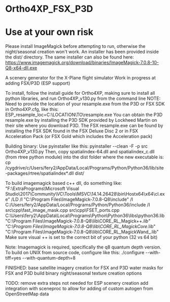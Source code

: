 # Ortho4XP_FSX_P3D

# Use at your own risk

Please install ImageMagick before attempting to run, otherwise the night/seasonal creation won't work. An installer has been provided inside the dist/ directory.
The same installer can also be found here: https://www.imagemagick.org/download/binaries/ImageMagick-7.0.8-10-Q8-x64-dll.exe

A scenery generator for the X-Plane flight simulator
Work in progress at adding FSX/P3D (ESP support)

To install, follow the install guide for Ortho4XP, making sure to install all python libraries, and run Ortho4XP_v130.py from the command line
NOTE: Need to provide the location of your resample.exe from the P3D or FSX SDK in Ortho4XP.cfg, like this:
ESP_resample_loc=C:\LOCATION\TO\resample.exe
You can obtain the P3D resample.exe by installing the P3D SDK provided by Lockheed Martin on their site where you download P3D.
The FSX resample.exe can be found by installing the FSX SDK found in the FSX Deluxe Disc 2 or in FSX Acceleration Pack (or FSX Gold which includes the Acceleration pack)

Building binary:
Use pyinstaller like this:
pyinstaller --clean -F -p src Ortho4XP_v130.py
Then, copy spatialindex-64.dll and spatialindex_c.dll (from rtree python module) into the dist folder where the new executable is:
cp /cygdrive/c/Users/fery2/AppData/Local/Programs/Python/Python36/lib/site-packages/rtree/spatialindex*.dll dist/

To build imagemagick based c++ dll, do something like:
"F:\ExtraPrograms\Microsoft Visual Studio\2017\Community\VC\Tools\MSVC\14.14.26428\bin\Hostx64\x64\cl.exe" /LD /I "C:\Program Files\ImageMagick-7.0.8-Q8\include" /I C:/Users/fery2/AppData/Local/Programs/Python/Python36/include /I src\cpp\fast_image_mask.cpp src\cpp\FSET_ports.cpp  C:\Users\fery2\AppData\Local\Programs\Python\Python36\libs\python36.lib "C:\Program Files\ImageMagick-7.0.8-Q8\lib\CORE_RL_Magick++_.lib" "C:\Program Files\ImageMagick-7.0.8-Q8\lib\CORE_RL_MagickCore_.lib" "C:\Program Files\ImageMagick-7.0.8-Q8\lib\CORE_RL_MagickWand_.lib"
Make sure visual ++ is set to the correct bit of your python (32 vs 64 bit)

Note:
Imagemagick is required, specifically the q8 quantum depth version. To build on UNIX from source code, configure like this: ./configure --with-tiff=yes --with-quantum-depth=8

FINISHED:
base satellite imagery creation for FSX and P3D
water masks for FSX and P3D
build binary
night/seasonal texture creation options

TODO:
remove extra steps not needed for ESP scenery creation
add integration with sceneproc to allow for adding of custom autogen from OpenStreetMap data


